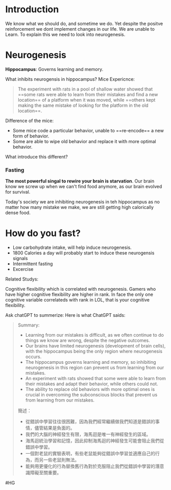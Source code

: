 # Introduction

We know what we should do, and sometime we do. Yet despite the positve reinforcement we dont implement changes in our life. We are unable to Learn. To explain this we need to look into neurogenesis.

# Neurogenesis
**Hippocampus**: Governs learning and memory.

What inhibits neurogensis in hippocampus?
Mice Expericnce:
> The experiment with rats in a pool of shallow water showed that ==some rats were able to learn from their mistakes and find a new location== of a platform when it was moved, while ==others kept making the same mistake of looking for the platform in the old location==.

Difference of the mice:
- Some mice code a particular behavior, unable to ==re-encode== a new form of behavior.
- Some are able to wipe old behavior and replace it with more optimal behavior.

What introduce this different?
### Fasting

**The most powerful singal to rewire your brain is starvation**. Our brain know we screw up when we can't find food anymore, as our brain evolved for survival. 

Today's society we are inhibiting neurogenesis in teh hippocampus as no matter how many mistake we make, we are still getting high calorically dense food.

# How do you fast?
- Low carbohydrate intake, will help induce neurogenesis.
- 1800 Calories a day will probably start to induce these neurogensis signals
- Intermittent fasting
- Excercise


Related Studys:

Cognitive flexibility which is correlated with neurogenesis.
Gamers who have higher  cognitive flexibility are higher in rank.
In face the only one cognitive variable correlateds with rank in LOL, that is your cognitive flexibility.


Ask  chatGPT to summerize: 
Here is what ChatGPT saids:

> Summary:
> 
> -   Learning from our mistakes is difficult, as we often continue to do things we know are wrong, despite the negative outcomes.
> -   Our brains have limited neurogenesis (development of brain cells), with the hippocampus being the only region where neurogenesis occurs.
> -   The hippocampus governs learning and memory, so inhibiting neurogenesis in this region can prevent us from learning from our mistakes.
> -   An experiment with rats showed that some were able to learn from their mistakes and adapt their behavior, while others could not.
> -   The ability to replace old behaviors with more optimal ones is crucial in overcoming the subconscious blocks that prevent us from learning from our mistakes.
> 
> 簡述：
> 
> -   從錯誤中學習往往很困難，因為我們經常繼續做我們知道是錯誤的事情，儘管結果是負面的。
> -   我們的大腦的神經發生有限，海馬迴是唯一有神經發生的區域。
> -   海馬迴統治學習和記憶，因此抑制海馬迴的神經發生可能會阻止我們從錯誤中學習。
> -   一個對老鼠的實驗表明，有些老鼠能夠從錯誤中學習並適應自己的行為，而另一些老鼠則無法。
> -   能夠用更優化的行為替換舊行為對於克服阻止我們從錯誤中學習的潛意識障礙至關重要。



#HG 

